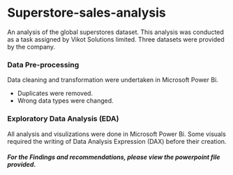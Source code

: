 # Superstore-sales-analysis
An analysis of the global superstores dataset. This analysis was conducted as a task assigned by Vikot Solutions limited.
Three datasets were provided by the company.

### Data Pre-processing
Data cleaning and transformation were undertaken in Microsoft Power Bi.

- Duplicates were removed.
- Wrong data types were changed.

### Exploratory Data Analysis (EDA)
All analysis and visulizations were done in Microsoft Power Bi. Some visuals required the writing of Data Analysis Expression (DAX) before their creation.

##### For the Findings and recommendations, please view the powerpoint file provided. 
